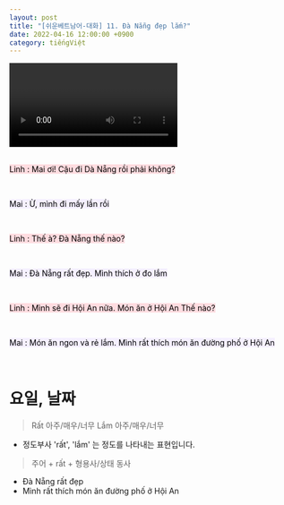 ```yaml
---
layout: post
title: "[쉬운베트남어-대화] 11. Đà Nẵng đẹp lắm?"
date: 2022-04-16 12:00:00 +0900
category: tiếngViệt
---
```


<div class="video-container">
    <video id="player" class="video-js vjs-default-skin vjs-big-play-centered" data-json="/public/json/쉬운베트남어-대화11과.json"></video>
</div>

<br>

<mark style="background-color: #ffdce0">Linh : Mai ơi! Cậu đi Dà Nẵng rồi phải không?</mark>

<br>

<mark style="background-color: #f5f0ff">Mai : Ừ, mình đi mấy lần rồi</mark>

<br>

<mark style="background-color: #ffdce0">Linh : Thế à? Đà Nẵng thế nào?</mark>

<br>

<mark style="background-color: #f5f0ff">Mai : Đà Nẵng rất đẹp. Mình thích ở đo lắm</mark>

<br>

<mark style="background-color: #ffdce0">Linh : Mình sẽ đi Hội An nữa. Món ăn ở Hội An Thế nào?</mark>

<br>

<mark style="background-color: #f5f0ff">Mai : Món ăn ngon và rẻ lắm. Mình rất thích món ăn đường phố ở Hội An</mark>

<br>

# 요일, 날짜

> Rất 아주/매우/너무
> Lắm 아주/매우/너무
- 정도부사 'rất', 'lắm' 는 정도를 나타내는 표현입니다.

> 주어 + rất + 형용사/상태 동사

- Đà Nẵng rất đẹp
- Mình rất thích món ăn đường phố ở Hội An


